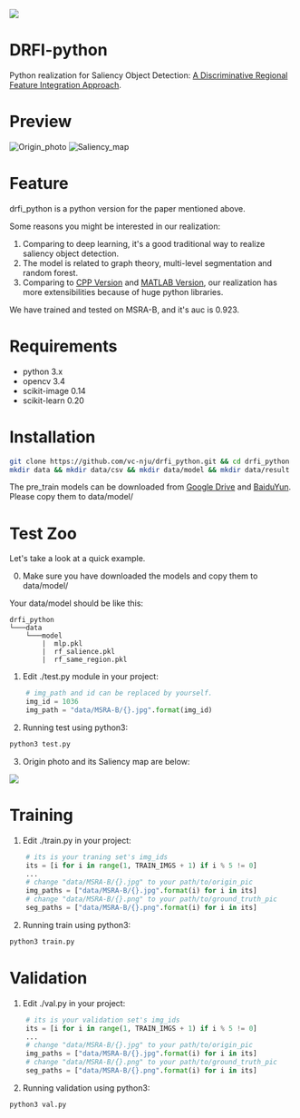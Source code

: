 <!-- 有几点需要注意的，
1.readme需要末尾四空格在换行表示换行，或者直接换行两次表示换行
2. 1.2.3.是可以有格式的
3. ![](图片链接，本地相对路径或者http)
4. Markdown Preview Enhanced. vscode可以预览markdown
5. ```python or ```c可以用制定语法高亮 -->
![](https://test-1253607195.cos.ap-shanghai.myqcloud.com/2019-1-1/logo.png)
# DRFI-python

Python realization for Saliency Object Detection: [A Discriminative Regional Feature Integration Approach](http://arxiv.org/pdf/1410.5926v1).

# Preview
![Origin_photo](https://test-1253607195.cos.ap-shanghai.myqcloud.com/2019-1-1/5.jpg)
![Saliency_map](https://test-1253607195.cos.ap-shanghai.myqcloud.com/2019-1-1/5.png)

# Feature
drfi_python is a python version for the paper mentioned above.

Some reasons you might be interested in our realization:

1. Comparing to deep learning, it's a good traditional way to realize saliency object detection.
2. The model is related to graph theory, multi-level segmentation and random forest.
3. Comparing to [CPP Version](https://github.com/playerkk/drfi_cpp) and [MATLAB Version](https://github.com/playerkk/drfi_matlab), our realization has more extensibilities because of huge python libraries.

We have trained and tested on MSRA-B, and it's auc is 0.923.

# Requirements

- python 3.x
- opencv 3.4
- scikit-image 0.14
- scikit-learn 0.20

# Installation

```bash
git clone https://github.com/vc-nju/drfi_python.git && cd drfi_python
mkdir data && mkdir data/csv && mkdir data/model && mkdir data/result
```
The pre_train models can be downloaded from [Google Drive](https://drive.google.com/drive/folders/1ceNPSVauiLOPzt_GvNfkdb4MBnwB2aw7) and [BaiduYun](). Please copy them to data/model/

# Test Zoo

Let's take a look at a quick example.

0. Make sure you have downloaded the models and copy them to data/model/

Your data/model should be like this:
```
drfi_python
└───data
    └───model
        |  mlp.pkl
        |  rf_salience.pkl
        |  rf_same_region.pkl
```

1. Edit ./test.py module in your project:

```python
    # img_path and id can be replaced by yourself.
    img_id = 1036
    img_path = "data/MSRA-B/{}.jpg".format(img_id)
```

2. Running test using python3:
```bash
python3 test.py
```

3. Origin photo and its Saliency map are below:

![](https://test-1253607195.cos.ap-shanghai.myqcloud.com/2019-1-1/result.png)

# Training

1. Edit ./train.py in your project:

```python
    # its is your traning set's img_ids
    its = [i for i in range(1, TRAIN_IMGS + 1) if i % 5 != 0] 
    ...
    # change "data/MSRA-B/{}.jpg" to your path/to/origin_pic
    img_paths = ["data/MSRA-B/{}.jpg".format(i) for i in its] 
    # change "data/MSRA-B/{}.png" to your path/to/ground_truth_pic
    seg_paths = ["data/MSRA-B/{}.png".format(i) for i in its]
```
2. Running train using python3:

```bash
python3 train.py
```

# Validation

1. Edit ./val.py in your project:

```python
    # its is your validation set's img_ids
    its = [i for i in range(1, TRAIN_IMGS + 1) if i % 5 != 0] 
    ...
    # change "data/MSRA-B/{}.jpg" to your path/to/origin_pic
    img_paths = ["data/MSRA-B/{}.jpg".format(i) for i in its] 
    # change "data/MSRA-B/{}.png" to your path/to/ground_truth_pic
    seg_paths = ["data/MSRA-B/{}.png".format(i) for i in its]
```
2. Running validation using python3:

```bash
python3 val.py
```
